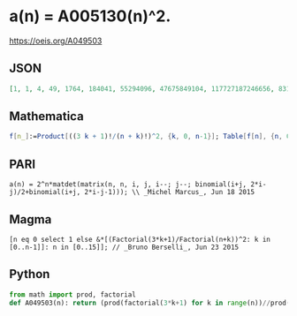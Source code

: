 # a\(n\) \= A005130\(n\)^2\.
https://oeis.org/A049503
## JSON
```JSON
[1, 1, 4, 49, 1764, 184041, 55294096, 47675849104, 117727187246656, 831443906113411600, 16779127803917965290000, 966945347924006310543140625, 159045186822042363450404006250000, 74638947576233124529271587010756250000, 99910846988474589225795290311922220324000000]
```
## Mathematica
```Mathematica
f[n_]:=Product[((3 k + 1)!/(n + k)!)^2, {k, 0, n-1}]; Table[f[n], {n, 0, 15}] (* _Vincenzo Librandi_, Jun 18 2015 *)
```
## PARI
```PARI
a(n) = 2^n*matdet(matrix(n, n, i, j, i--; j--; binomial(i+j, 2*i-j)/2+binomial(i+j, 2*i-j-1))); \\ _Michel Marcus_, Jun 18 2015
```
## Magma
```Magma
[n eq 0 select 1 else &*[(Factorial(3*k+1)/Factorial(n+k))^2: k in [0..n-1]]: n in [0..15]]; // _Bruno Berselli_, Jun 23 2015
```
## Python
```Python
from math import prod, factorial
def A049503(n): return (prod(factorial(3*k+1) for k in range(n))//prod(factorial(n+k) for k in range(n)))**2 # _Chai Wah Wu_, Feb 02 2022
```
